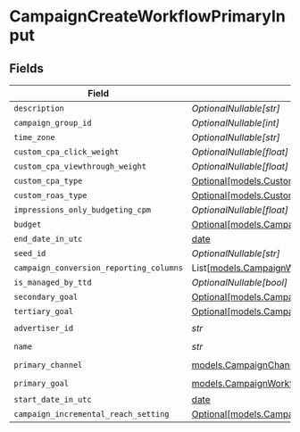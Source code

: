 # CampaignCreateWorkflowPrimaryInput


## Fields

| Field                                                                                                                                        | Type                                                                                                                                         | Required                                                                                                                                     | Description                                                                                                                                  |
| -------------------------------------------------------------------------------------------------------------------------------------------- | -------------------------------------------------------------------------------------------------------------------------------------------- | -------------------------------------------------------------------------------------------------------------------------------------------- | -------------------------------------------------------------------------------------------------------------------------------------------- |
| `description`                                                                                                                                | *OptionalNullable[str]*                                                                                                                      | :heavy_minus_sign:                                                                                                                           | N/A                                                                                                                                          |
| `campaign_group_id`                                                                                                                          | *OptionalNullable[int]*                                                                                                                      | :heavy_minus_sign:                                                                                                                           | N/A                                                                                                                                          |
| `time_zone`                                                                                                                                  | *OptionalNullable[str]*                                                                                                                      | :heavy_minus_sign:                                                                                                                           | N/A                                                                                                                                          |
| `custom_cpa_click_weight`                                                                                                                    | *OptionalNullable[float]*                                                                                                                    | :heavy_minus_sign:                                                                                                                           | N/A                                                                                                                                          |
| `custom_cpa_viewthrough_weight`                                                                                                              | *OptionalNullable[float]*                                                                                                                    | :heavy_minus_sign:                                                                                                                           | N/A                                                                                                                                          |
| `custom_cpa_type`                                                                                                                            | [Optional[models.CustomCPAType]](../models/customcpatype.md)                                                                                 | :heavy_minus_sign:                                                                                                                           | N/A                                                                                                                                          |
| `custom_roas_type`                                                                                                                           | [Optional[models.CustomROASType]](../models/customroastype.md)                                                                               | :heavy_minus_sign:                                                                                                                           | N/A                                                                                                                                          |
| `impressions_only_budgeting_cpm`                                                                                                             | *OptionalNullable[float]*                                                                                                                    | :heavy_minus_sign:                                                                                                                           | N/A                                                                                                                                          |
| `budget`                                                                                                                                     | [Optional[models.CampaignWorkflowBudgetInput]](../models/campaignworkflowbudgetinput.md)                                                     | :heavy_minus_sign:                                                                                                                           | N/A                                                                                                                                          |
| `end_date_in_utc`                                                                                                                            | [date](https://docs.python.org/3/library/datetime.html#date-objects)                                                                         | :heavy_minus_sign:                                                                                                                           | N/A                                                                                                                                          |
| `seed_id`                                                                                                                                    | *OptionalNullable[str]*                                                                                                                      | :heavy_minus_sign:                                                                                                                           | N/A                                                                                                                                          |
| `campaign_conversion_reporting_columns`                                                                                                      | List[[models.CampaignWorkflowCampaignConversionReportingColumnInput](../models/campaignworkflowcampaignconversionreportingcolumninput.md)]   | :heavy_minus_sign:                                                                                                                           | N/A                                                                                                                                          |
| `is_managed_by_ttd`                                                                                                                          | *OptionalNullable[bool]*                                                                                                                     | :heavy_minus_sign:                                                                                                                           | N/A                                                                                                                                          |
| `secondary_goal`                                                                                                                             | [Optional[models.CampaignWorkflowROIGoalInput]](../models/campaignworkflowroigoalinput.md)                                                   | :heavy_minus_sign:                                                                                                                           | N/A                                                                                                                                          |
| `tertiary_goal`                                                                                                                              | [Optional[models.CampaignWorkflowROIGoalInput]](../models/campaignworkflowroigoalinput.md)                                                   | :heavy_minus_sign:                                                                                                                           | N/A                                                                                                                                          |
| `advertiser_id`                                                                                                                              | *str*                                                                                                                                        | :heavy_check_mark:                                                                                                                           | N/A                                                                                                                                          |
| `name`                                                                                                                                       | *str*                                                                                                                                        | :heavy_check_mark:                                                                                                                           | N/A                                                                                                                                          |
| `primary_channel`                                                                                                                            | [models.CampaignChannelType](../models/campaignchanneltype.md)                                                                               | :heavy_check_mark:                                                                                                                           | N/A                                                                                                                                          |
| `primary_goal`                                                                                                                               | [models.CampaignWorkflowROIGoalInput](../models/campaignworkflowroigoalinput.md)                                                             | :heavy_check_mark:                                                                                                                           | N/A                                                                                                                                          |
| `start_date_in_utc`                                                                                                                          | [date](https://docs.python.org/3/library/datetime.html#date-objects)                                                                         | :heavy_minus_sign:                                                                                                                           | N/A                                                                                                                                          |
| `campaign_incremental_reach_setting`                                                                                                         | [Optional[models.CampaignCreateWorkflowIncrementalReachCampaignSetting]](../models/campaigncreateworkflowincrementalreachcampaignsetting.md) | :heavy_minus_sign:                                                                                                                           | N/A                                                                                                                                          |